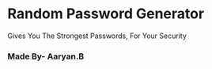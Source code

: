 # Random Password Generator
Gives You The Strongest Passwords, For Your Security
### Made By- Aaryan.B